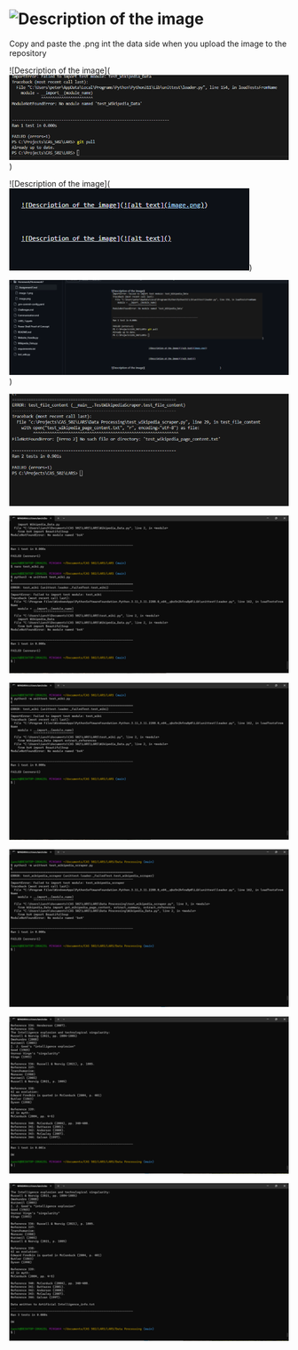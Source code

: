 
# ![Description of the image](data:image/jpeg;base64,base64_encoded_image_data)

Copy and paste the .png int the data side when you upload the image to the repository

![Description of the image](![alt text](image.png))


![Description of the image](![alt text](image-1.png))

![Description of the image](Image4test.png)
)

![Here I tested the scraper to test the import testit and to test to see if the wikipedia scraper also ran throught this file](PeterTest1.png)

![First run of test_wiki.py (reference chunk)](Ian_test1.png)

![Second run of test_wiki.py. Gives the same error message. Tried installing beautifulsoup in my IDE but it was already up to date.](Ian_test2.png)

![Tried running test_wikipedia_scraper.py. Same error message as before. Not sure why it will not recognize BeautifulSoup](Ian_test3.png)

![Okay! Had to install beautifulsoup on the command line and it worked!](Ian_test4.png)

![Test for the summary chunk](Ian_test5.png)
